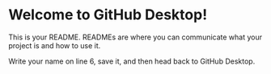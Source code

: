 # Welcome to GitHub Desktop!

This is your README. READMEs are where you can communicate what your project is and how to use it.





Write your name on line 6, save it, and then head back to GitHub Desktop.
